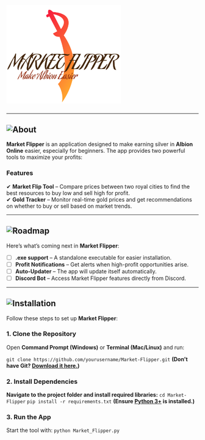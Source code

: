 # <img src="Market_Flipper.png" alt="Market Flipper Title" width="300">

---

## ![About](./images/About.png)  
**Market Flipper** is an application designed to make earning silver in **Albion Online** easier, especially for beginners. The app provides two powerful tools to maximize your profits:  

### Features  
✔ **Market Flip Tool** – Compare prices between two royal cities to find the best resources to buy low and sell high for profit.  
✔ **Gold Tracker** – Monitor real-time gold prices and get recommendations on whether to buy or sell based on market trends.  

---

## ![Roadmap](./images/Road.png)  
Here’s what’s coming next in **Market Flipper**:  

- [ ] **.exe support** – A standalone executable for easier installation.  
- [ ] **Profit Notifications** – Get alerts when high-profit opportunities arise.  
- [ ] **Auto-Updater** – The app will update itself automatically.  
- [ ] **Discord Bot** – Access Market Flipper features directly from Discord.  

---

## ![Installation](./images/Install.png)  
Follow these steps to set up **Market Flipper**:  

### 1. Clone the Repository  
Open **Command Prompt (Windows)** or **Terminal (Mac/Linux)** and run:  

`git clone https://github.com/yourusername/Market-Flipper.git`
**(Don’t have Git? [Download it here.](https://git-scm.com/downloads))**

### 2. Install Dependencies
**Navigate to the project folder and install required libraries:**
`cd Market-Flipper`
`pip install -r requirements.txt`
**(Ensure [Python 3+](https://www.python.org/downloads/) is installed.)**

### 3. Run the App
Start the tool with:
`python Market_Flipper.py`
